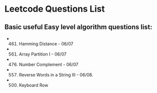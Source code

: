 # Leetcode Questions List

## Basic useful Easy level algorithm questions list:

 * 461. Hamming Distance - 06/07
 * 561. Array Partition I - 06/07
 * 476. Number Complement - 06/07
 * 557. Reverse Words in a String III - 06/08.
 * 500. Keyboard Row
